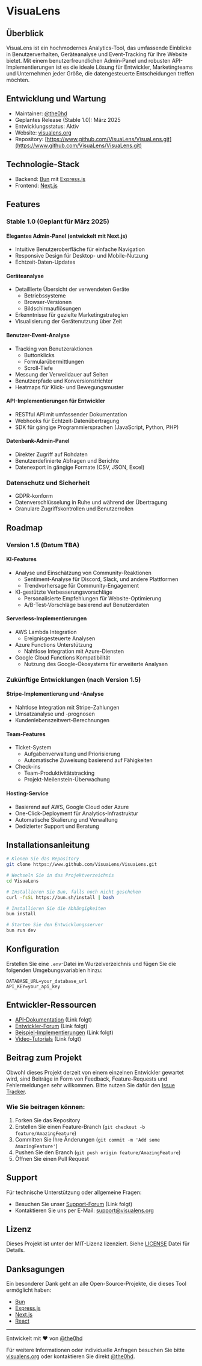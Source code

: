 # VisuaLens

## Überblick

VisuaLens ist ein hochmodernes Analytics-Tool, das umfassende Einblicke in Benutzerverhalten, Geräteanalyse und Event-Tracking für Ihre Website bietet. Mit einem benutzerfreundlichen Admin-Panel und robusten API-Implementierungen ist es die ideale Lösung für Entwickler, Marketingteams und Unternehmen jeder Größe, die datengesteuerte Entscheidungen treffen möchten.

## Entwicklung und Wartung

- Maintainer: [@the0hd](https://github.com/the0hd)
- Geplantes Release (Stable 1.0): März 2025
- Entwicklungsstatus: Aktiv
- Website: [visualens.org](https://visualens.org)
- Repository: [https://www.github.com/VisuaLens/VisuaLens.git](https://www.github.com/VisuaLens/VisuaLens.git)

## Technologie-Stack

- Backend: [Bun](https://bun.sh/) mit [Express.js](https://expressjs.com/)
- Frontend: [Next.js](https://nextjs.org/)

## Features

### Stable 1.0 (Geplant für März 2025)

#### Elegantes Admin-Panel (entwickelt mit Next.js)
- Intuitive Benutzeroberfläche für einfache Navigation
- Responsive Design für Desktop- und Mobile-Nutzung
- Echtzeit-Daten-Updates

#### Geräteanalyse
- Detaillierte Übersicht der verwendeten Geräte
  - Betriebssysteme
  - Browser-Versionen
  - Bildschirmauflösungen
- Erkenntnisse für gezielte Marketingstrategien
- Visualisierung der Gerätenutzung über Zeit

#### Benutzer-Event-Analyse
- Tracking von Benutzeraktionen
  - Buttonklicks
  - Formularübermittlungen
  - Scroll-Tiefe
- Messung der Verweildauer auf Seiten
- Benutzerpfade und Konversionstrichter
- Heatmaps für Klick- und Bewegungsmuster

#### API-Implementierungen für Entwickler
- RESTful API mit umfassender Dokumentation
- Webhooks für Echtzeit-Datenübertragung
- SDK für gängige Programmiersprachen (JavaScript, Python, PHP)

#### Datenbank-Admin-Panel
- Direkter Zugriff auf Rohdaten
- Benutzerdefinierte Abfragen und Berichte
- Datenexport in gängige Formate (CSV, JSON, Excel)

### Datenschutz und Sicherheit
- GDPR-konform
- Datenverschlüsselung in Ruhe und während der Übertragung
- Granulare Zugriffskontrollen und Benutzerrollen

## Roadmap

### Version 1.5 (Datum TBA)

#### KI-Features
- Analyse und Einschätzung von Community-Reaktionen
  - Sentiment-Analyse für Discord, Slack, und andere Plattformen
  - Trendvorhersage für Community-Engagement
- KI-gestützte Verbesserungsvorschläge
  - Personalisierte Empfehlungen für Website-Optimierung
  - A/B-Test-Vorschläge basierend auf Benutzerdaten

#### Serverless-Implementierungen
- AWS Lambda Integration
  - Ereignisgesteuerte Analysen
- Azure Functions Unterstützung
  - Nahtlose Integration mit Azure-Diensten
- Google Cloud Functions Kompatibilität
  - Nutzung des Google-Ökosystems für erweiterte Analysen

### Zukünftige Entwicklungen (nach Version 1.5)

#### Stripe-Implementierung und -Analyse
- Nahtlose Integration mit Stripe-Zahlungen
- Umsatzanalyse und -prognosen
- Kundenlebenszeitwert-Berechnungen

#### Team-Features
- Ticket-System
  - Aufgabenverwaltung und Priorisierung
  - Automatische Zuweisung basierend auf Fähigkeiten
- Check-ins
  - Team-Produktivitätstracking
  - Projekt-Meilenstein-Überwachung

#### Hosting-Service
- Basierend auf AWS, Google Cloud oder Azure
- One-Click-Deployment für Analytics-Infrastruktur
- Automatische Skalierung und Verwaltung
- Dedizierter Support und Beratung

## Installationsanleitung

```bash
# Klonen Sie das Repository
git clone https://www.github.com/VisuaLens/VisuaLens.git

# Wechseln Sie in das Projektverzeichnis
cd VisuaLens

# Installieren Sie Bun, falls noch nicht geschehen
curl -fsSL https://bun.sh/install | bash

# Installieren Sie die Abhängigkeiten
bun install

# Starten Sie den Entwicklungsserver
bun run dev
```

## Konfiguration

Erstellen Sie eine `.env`-Datei im Wurzelverzeichnis und fügen Sie die folgenden Umgebungsvariablen hinzu:

```
DATABASE_URL=your_database_url
API_KEY=your_api_key
```

## Entwickler-Ressourcen

- [API-Dokumentation](#) (Link folgt)
- [Entwickler-Forum](#) (Link folgt)
- [Beispiel-Implementierungen](#) (Link folgt)
- [Video-Tutorials](#) (Link folgt)

## Beitrag zum Projekt

Obwohl dieses Projekt derzeit von einem einzelnen Entwickler gewartet wird, sind Beiträge in Form von Feedback, Feature-Requests und Fehlermeldungen sehr willkommen. Bitte nutzen Sie dafür den [Issue Tracker](https://github.com/VisuaLens/VisuaLens/issues).

### Wie Sie beitragen können:
1. Forken Sie das Repository
2. Erstellen Sie einen Feature-Branch (`git checkout -b feature/AmazingFeature`)
3. Committen Sie Ihre Änderungen (`git commit -m 'Add some AmazingFeature'`)
4. Pushen Sie den Branch (`git push origin feature/AmazingFeature`)
5. Öffnen Sie einen Pull Request

## Support

Für technische Unterstützung oder allgemeine Fragen:
- Besuchen Sie unser [Support-Forum](#) (Link folgt)
- Kontaktieren Sie uns per E-Mail: support@visualens.org

## Lizenz

Dieses Projekt ist unter der MIT-Lizenz lizenziert. Siehe [LICENSE](LICENSE) Datei für Details.

## Danksagungen

Ein besonderer Dank geht an alle Open-Source-Projekte, die dieses Tool ermöglicht haben:
- [Bun](https://bun.sh/)
- [Express.js](https://expressjs.com/)
- [Next.js](https://nextjs.org/)
- [React](https://reactjs.org/)

---

Entwickelt mit ❤️ von [@the0hd](https://github.com/the0hdDev)

Für weitere Informationen oder individuelle Anfragen besuchen Sie bitte [visualens.org](https://visualens.org) oder kontaktieren Sie direkt [@the0hd](https://github.com/the0hdDev).
